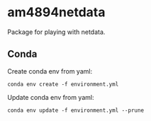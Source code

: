 # am4894netdata
Package for playing with netdata.

## Conda

Create conda env from yaml:
```
conda env create -f environment.yml
```

Update conda env from yaml:
```
conda env update -f environment.yml --prune
```
